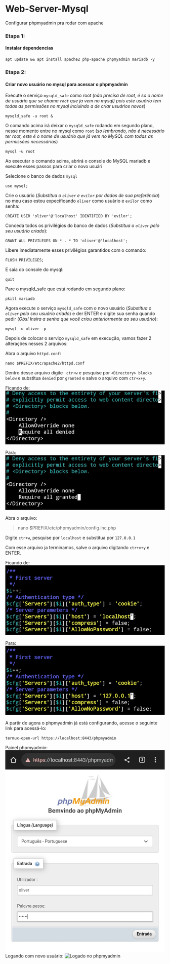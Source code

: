# Web-Server-Mysql
Configurar phpmyadmin pra rodar com apache

### Etapa 1:
#### Instalar dependencias
```
apt update && apt install apache2 php-apache phpmyadmin mariadb -y
```

### Etapa 2:
#### Criar novo usuário no mysql para acessar o phpmyadmin
Execute o serviço `mysqld_safe` como root (*não precisa de root, é so o nome de usuário que se chama `root` que ja vem no mysql) pois este usuário tem todas as permissôes no mysql incluindo a de criar usuários novos*)
```
mysqld_safe -u root &
```

O comando acima irá deixar o `mysqld_safe` rodando em segundo plano, nesse momento entre no mysql como `root` (*so lembrando, não é necessário ter root, este é o nome de usuário que já vem no MySQL com todas as permissôes necessárias*)
```
mysql -u root
```

Ao executar o comando acima, abrirá o console do MySQL mariadb e execute esses passos para criar o novo usuári

Selecione o banco de dados `mysql`
```
use mysql;
```

Crie o usuário (*Substitua o `oliver` e `evilor` por dados de sua preferência*) no meu caso estou expecificando `oliver` como usuário e `evilor` como senha:
```
CREATE USER 'oliver'@'localhost' IDENTIFIED BY 'evilor';
```

Conceda todos os privilégios do banco de dados (*Substitua o `oliver` pelo seu usuário criado*):
```
GRANT ALL PRIVILEGES ON * . * TO 'oliver'@'localhost';
```

Libere imediatamente esses privilégios garantidos com o comando:
```
FLUSH PRIVILEGES;
```

E saia do console do mysql:
```
quit
```

Pare o mysqld_safe que está rodando em segundo plano:
```
pkill mariadb
```

Agora execute o serviço `mysqld_safe`  com o novo usuário (*Substitua o `oliver` pelo seu usuário criado*) e der ENTER e digite sua senha quando pedir (*Obs! Insira a senha que você criou anteriormente ao seu usuário*):
```
mysql -u oliver -p
```

Depois de colocar o serviço `mysqld_safe` em execução, vamos fazer 2 alteraçôes nesses 2 arquivos:

Abra o arquivo `httpd.conf`:
```
nano $PREFIX/etc/apache2/httpd.conf
```

Dentro desse arquivo digite ` ctr+w` e pesquise por `<Directory> blocks below` e substitua `denied` por `granted` e salve o arquivo com `ctr+x+y`.

Ficando de:
![Acesso ao phpmyadmin negado](https://github.com/Olliv3r/Web-Server-Mysql/blob/main/media/mysql-denied.jpg)

Para:
![Permitir acesso ao phpmyadmin](https://github.com/Olliv3r/Web-Server-Mysql/blob/main/media/mysql-granted.jpg)

Abra o arquivo:
> nano $PREFIX/etc/phpmyadmin/config.inc.php

Digite `ctr+w`, pesquise por `localhost` e substitua por `127.0.0.1`

Com esse arquivo ja terminamos, salve o arquivo digitando `ctr+x+y` e ENTER.

Ficando de:
![Host local](https://github.com/Olliv3r/Web-Server-Mysql/blob/main/media/mysql-localhost.jpg)

Para:
![Alterando de localhost para 127.0.0.1](https://github.com/Olliv3r/Web-Server-Mysql/blob/main/media/mysql-ip.jpg)

A partir de agora o phpmyadmin já está configurando, acesse o seguinte link para acessá-lo:

```
termux-open-url https://localhost:8443/phpmyadmin
```

Painel phpmyadmin:
![Logando com novo usuário no phpmyadmin](https://github.com/Olliv3r/Web-Server-Mysql/blob/main/media/mysql-logando.jpg)
Logando com novo usuário:
![Logado no phpmyadmin](https://github.com/Olliv3r/Web-Server-Mysql/blob/main/media/mysql-logadojpg)
